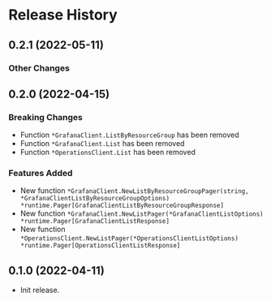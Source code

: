 # Release History

## 0.2.1 (2022-05-11)
### Other Changes


## 0.2.0 (2022-04-15)
### Breaking Changes

- Function `*GrafanaClient.ListByResourceGroup` has been removed
- Function `*GrafanaClient.List` has been removed
- Function `*OperationsClient.List` has been removed

### Features Added

- New function `*GrafanaClient.NewListByResourceGroupPager(string, *GrafanaClientListByResourceGroupOptions) *runtime.Pager[GrafanaClientListByResourceGroupResponse]`
- New function `*GrafanaClient.NewListPager(*GrafanaClientListOptions) *runtime.Pager[GrafanaClientListResponse]`
- New function `*OperationsClient.NewListPager(*OperationsClientListOptions) *runtime.Pager[OperationsClientListResponse]`


## 0.1.0 (2022-04-11)

- Init release.